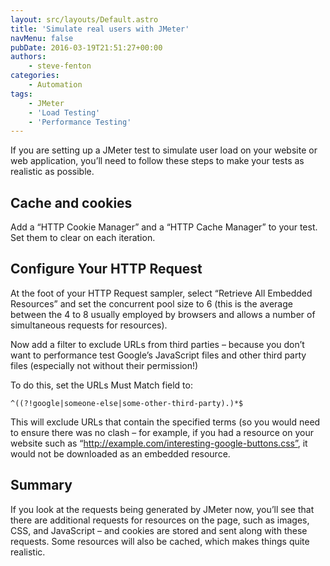 ```yaml
---
layout: src/layouts/Default.astro
title: 'Simulate real users with JMeter'
navMenu: false
pubDate: 2016-03-19T21:51:27+00:00
authors:
    - steve-fenton
categories:
    - Automation
tags:
    - JMeter
    - 'Load Testing'
    - 'Performance Testing'
---
```


If you are setting up a JMeter test to simulate user load on your website or web application, you’ll need to follow these steps to make your tests as realistic as possible.

## Cache and cookies

Add a “HTTP Cookie Manager” and a “HTTP Cache Manager” to your test. Set them to clear on each iteration.

## Configure Your HTTP Request

At the foot of your HTTP Request sampler, select “Retrieve All Embedded Resources” and set the concurrent pool size to 6 (this is the average between the 4 to 8 usually employed by browsers and allows a number of simultaneous requests for resources).

Now add a filter to exclude URLs from third parties – because you don’t want to performance test Google’s JavaScript files and other third party files (especially not without their permission!)

To do this, set the URLs Must Match field to:

```
^((?!google|someone-else|some-other-third-party).)*$
```

This will exclude URLs that contain the specified terms (so you would need to ensure there was no clash – for example, if you had a resource on your website such as “http://example.com/interesting-google-buttons.css”, it would not be downloaded as an embedded resource.

## Summary

If you look at the requests being generated by JMeter now, you’ll see that there are additional requests for resources on the page, such as images, CSS, and JavaScript – and cookies are stored and sent along with these requests. Some resources will also be cached, which makes things quite realistic.